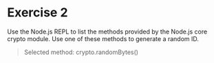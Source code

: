 # Exercise 2

Use the Node.js REPL to list the methods provided by the Node.js core crypto module. Use one of these methods to generate a random ID.

> Selected method: crypto.randomBytes()